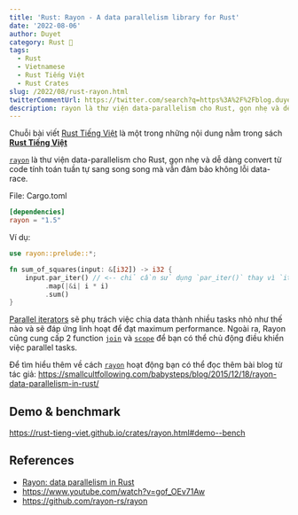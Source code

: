 ```yaml
---
title: 'Rust: Rayon - A data parallelism library for Rust'
date: '2022-08-06'
author: Duyet
category: Rust 🦀
tags:
  - Rust
  - Vietnamese
  - Rust Tiếng Việt
  - Rust Crates
slug: /2022/08/rust-rayon.html
twitterCommentUrl: https://twitter.com/search?q=https%3A%2F%2Fblog.duyet.net%2F2022%2F08%2Frust-rayon.html
description: rayon là thư viện data-parallelism cho Rust, gọn nhẹ và dễ dàng convert từ code tính toán tuần tự sang song song mà vẫn đảm bảo không lỗi data-race.
---
```


<div class="noti">Chuỗi bài viết <a href="/tag/rust-tiếng-việt/">Rust Tiếng Việt</a> là một trong những nội dung nằm trong sách <a href="https://rust-tieng-viet.github.io/?utm_source=blog.duyet.net&utm_medium=post&utm_campaign=launch_rust_tieng_viet" target="_blank"><strong>Rust Tiếng Việt</strong></a></div>

[`rayon`] là thư viện data-parallelism cho Rust, gọn nhẹ và dễ dàng convert từ
code tính toán tuần tự sang song song mà vẫn đảm bảo không lỗi data-race.

File: Cargo.toml

```toml
[dependencies]
rayon = "1.5"
```

Ví dụ:

```rust
use rayon::prelude::*;

fn sum_of_squares(input: &[i32]) -> i32 {
    input.par_iter() // <-- chỉ cần sử dụng `par_iter()` thay vì `iter()`!
         .map(|&i| i * i)
         .sum()
}
```

[Parallel iterators](https://docs.rs/rayon/*/rayon/iter/index.html)
sẽ phụ trách việc chia data thành nhiều tasks nhỏ như thế nào và sẽ
đáp ứng linh hoạt để đạt maximum performance.
Ngoài ra, Rayon cũng cung cấp 2 function [`join`] và [`scope`] để bạn
có thể chủ động điều khiển việc parallel tasks.

Để tìm hiểu thêm về cách [`rayon`] hoạt động bạn có thể đọc thêm bài blog từ tác giả:
<https://smallcultfollowing.com/babysteps/blog/2015/12/18/rayon-data-parallelism-in-rust/>

## Demo & benchmark

<https://rust-tieng-viet.github.io/crates/rayon.html#demo--bench>

## References

- [Rayon: data parallelism in Rust](https://smallcultfollowing.com/babysteps/blog/2015/12/18/rayon-data-parallelism-in-rust/)
- <https://www.youtube.com/watch?v=gof_OEv71Aw>
- <https://github.com/rayon-rs/rayon>

[`rayon`]: https://github.com/rayon-rs/rayon
[`join`]: https://docs.rs/rayon/*/rayon/fn.join.html
[`scope`]: https://docs.rs/rayon/*/rayon/fn.scope.html
